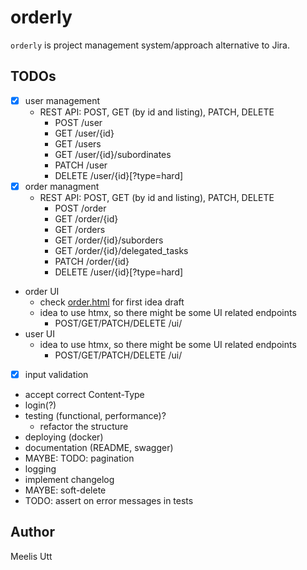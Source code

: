 # orderly

`orderly` is project management system/approach alternative to Jira.

## TODOs

- [x] user management
    * REST API: POST, GET (by id and listing), PATCH, DELETE
        * POST /user
        * GET /user/{id}
        * GET /users
        * GET /user/{id}/subordinates
        * PATCH /user
        * DELETE /user/{id}\[?type=hard\]
- [x] order managment
    * REST API: POST, GET (by id and listing), PATCH, DELETE
        * POST /order
        * GET /order/{id}
        * GET /orders
        * GET /order/{id}/suborders
        * GET /order/{id}/delegated_tasks
        * PATCH /order/{id}
        * DELETE /user/{id}\[?type=hard\]
* order UI
    * check [order.html](./order.html) for first idea draft
    * idea to use htmx, so there might be some UI related endpoints
        * POST/GET/PATCH/DELETE /ui/<endpoint>
* user UI
    * idea to use htmx, so there might be some UI related endpoints
        * POST/GET/PATCH/DELETE /ui/<endpoint>
- [x] input validation
* accept correct Content-Type
* login(?)
* testing (functional, performance)?
    * refactor the structure
* deploying (docker)
* documentation (README, swagger)
* MAYBE: TODO: pagination
* logging
* implement changelog
* MAYBE: soft-delete
* TODO: assert on error messages in tests

## Author

Meelis Utt